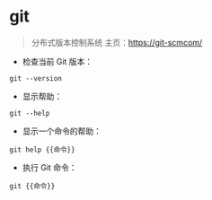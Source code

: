# git

> 分布式版本控制系统
> 主页：<https://git-scmcom/>

- 检查当前 Git 版本：

`git --version`

- 显示帮助：

`git --help`

- 显示一个命令的帮助：

`git help {{命令}}`

- 执行 Git 命令：

`git {{命令}}`

[#]: contributors: ([王兴宇]，[Justice])